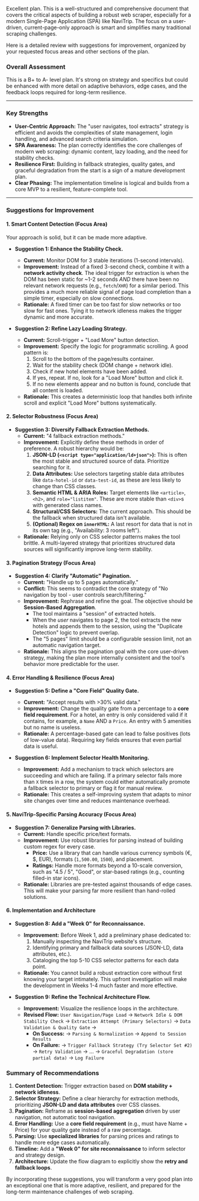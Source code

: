 Excellent plan. This is a well-structured and comprehensive document that covers the critical aspects of building a robust web scraper, especially for a modern Single-Page Application (SPA) like NaviTrip. The focus on a user-driven, current-page-only approach is smart and simplifies many traditional scraping challenges.

Here is a detailed review with suggestions for improvement, organized by your requested focus areas and other sections of the plan.

### Overall Assessment

This is a B+ to A- level plan. It's strong on strategy and specifics but could be enhanced with more detail on adaptive behaviors, edge cases, and the feedback loops required for long-term resilience.

---

### Key Strengths

* **User-Centric Approach:** The "user navigates, tool extracts" strategy is efficient and avoids the complexities of state management, login handling, and advanced search criteria simulation.
* **SPA Awareness:** The plan correctly identifies the core challenges of modern web scraping: dynamic content, lazy loading, and the need for stability checks.
* **Resilience First:** Building in fallback strategies, quality gates, and graceful degradation from the start is a sign of a mature development plan.
* **Clear Phasing:** The implementation timeline is logical and builds from a core MVP to a resilient, feature-complete tool.

---

### Suggestions for Improvement

#### 1. Smart Content Detection (Focus Area)

Your approach is solid, but it can be made more adaptive.

* **Suggestion 1: Enhance the Stability Check.**
    * **Current:** Monitor DOM for 3 stable iterations (1-second intervals).
    * **Improvement:** Instead of a fixed 3-second check, combine it with a **network activity check**. The ideal trigger for extraction is when the DOM has been static for ~1-2 seconds *AND* there have been no relevant network requests (e.g., `fetch`/`XHR`) for a similar period. This provides a much more reliable signal of page load completion than a simple timer, especially on slow connections.
    * **Rationale:** A fixed timer can be too fast for slow networks or too slow for fast ones. Tying it to network idleness makes the trigger dynamic and more accurate.

* **Suggestion 2: Refine Lazy Loading Strategy.**
    * **Current:** Scroll-trigger + "Load More" button detection.
    * **Improvement:** Specify the logic for programmatic scrolling. A good pattern is:
        1.  Scroll to the bottom of the page/results container.
        2.  Wait for the stability check (DOM change + network idle).
        3.  Check if new hotel elements have been added.
        4.  If yes, repeat. If no, look for a "Load More" button and click it.
        5.  If no new elements appear and no button is found, conclude that all content is loaded.
    * **Rationale:** This creates a deterministic loop that handles both infinite scroll and explicit "Load More" buttons systematically.

#### 2. Selector Robustness (Focus Area)

* **Suggestion 3: Diversify Fallback Extraction Methods.**
    * **Current:** "4 fallback extraction methods."
    * **Improvement:** Explicitly define these methods in order of preference. A robust hierarchy would be:
        1.  **JSON-LD (`<script type="application/ld+json">`):** This is often the most stable and structured source of data. Prioritize searching for it.
        2.  **Data Attributes:** Use selectors targeting stable data attributes like `data-hotel-id` or `data-test-id`, as these are less likely to change than CSS classes.
        3.  **Semantic HTML & ARIA Roles:** Target elements like `<article>`, `<h2>`, and `role="listitem"`. These are more stable than `<div>`s with generated class names.
        4.  **Structural/CSS Selectors:** The current approach. This should be the fallback when structured data isn't available.
        5.  **(Optional) Regex on `innerHTML`:** A last resort for data that is not in its own tag (e.g., "Availability: 3 rooms left").
    * **Rationale:** Relying only on CSS selector patterns makes the tool brittle. A multi-layered strategy that prioritizes structured data sources will significantly improve long-term stability.

#### 3. Pagination Strategy (Focus Area)

* **Suggestion 4: Clarify "Automatic" Pagination.**
    * **Current:** "Handle up to 5 pages automatically."
    * **Conflict:** This seems to contradict the core strategy of "No navigation by tool - user controls search/filtering."
    * **Improvement:** Rephrase and refine the goal. The objective should be **Session-Based Aggregation**.
        * The tool maintains a "session" of extracted hotels.
        * When the *user* navigates to page 2, the tool extracts the new hotels and appends them to the session, using the "Duplicate Detection" logic to prevent overlap.
        * The "5 pages" limit should be a configurable session limit, not an automatic navigation target.
    * **Rationale:** This aligns the pagination goal with the core user-driven strategy, making the plan more internally consistent and the tool's behavior more predictable for the user.

#### 4. Error Handling & Resilience (Focus Area)

* **Suggestion 5: Define a "Core Field" Quality Gate.**
    * **Current:** "Accept results with >30% valid data."
    * **Improvement:** Change the quality gate from a percentage to a **core field requirement**. For a hotel, an entry is only considered valid if it contains, for example, a `Name` AND a `Price`. An entry with 5 amenities but no name is useless.
    * **Rationale:** A percentage-based gate can lead to false positives (lots of low-value data). Requiring key fields ensures that even partial data is useful.

* **Suggestion 6: Implement Selector Health Monitoring.**
    * **Improvement:** Add a mechanism to track which selectors are succeeding and which are failing. If a primary selector fails more than `X` times in a row, the system could either automatically promote a fallback selector to primary or flag it for manual review.
    * **Rationale:** This creates a self-improving system that adapts to minor site changes over time and reduces maintenance overhead.

#### 5. NaviTrip-Specific Parsing Accuracy (Focus Area)

* **Suggestion 7: Generalize Parsing with Libraries.**
    * **Current:** Handle specific price/text formats.
    * **Improvement:** Use robust libraries for parsing instead of building custom regex for every case.
        * **Price:** Use a library that can handle various currency symbols (€, $, EUR), formats (`1,500.00`, `1500`), and placement.
        * **Ratings:** Handle more formats beyond a 10-scale conversion, such as "4.5 / 5", "Good", or star-based ratings (e.g., counting filled-in star icons).
    * **Rationale:** Libraries are pre-tested against thousands of edge cases. This will make your parsing far more resilient than hand-rolled solutions.

#### 6. Implementation and Architecture

* **Suggestion 8: Add a "Week 0" for Reconnaissance.**
    * **Improvement:** Before Week 1, add a preliminary phase dedicated to:
        1.  Manually inspecting the NaviTrip website's structure.
        2.  Identifying primary and fallback data sources (JSON-LD, data attributes, etc.).
        3.  Cataloging the top 5-10 CSS selector patterns for each data point.
    * **Rationale:** You cannot build a robust extraction core without first knowing your target intimately. This upfront investigation will make the development in Weeks 1-4 much faster and more effective.

* **Suggestion 9: Refine the Technical Architecture Flow.**
    * **Improvement:** Visualize the resilience loops in the architecture.
    * **Revised Flow:**
        `User Navigation/Page Load` → `Network Idle & DOM Stability Check` → `Extraction Attempt (Primary Selectors)` →
        `Data Validation & Quality Gate` →
        * **On Success:** → `Parsing & Normalization` → `Append to Session Results`
        * **On Failure:** → `Trigger Fallback Strategy (Try Selector Set #2)` → `Retry Validation` → ... → `Graceful Degradation (store partial data)` → `Log Failure`

### Summary of Recommendations

1.  **Content Detection:** Trigger extraction based on **DOM stability + network idleness**.
2.  **Selector Strategy:** Define a clear hierarchy for extraction methods, prioritizing **JSON-LD and data attributes** over CSS classes.
3.  **Pagination:** Reframe as **session-based aggregation** driven by user navigation, not automatic tool navigation.
4.  **Error Handling:** Use a **core field requirement** (e.g., must have Name + Price) for your quality gate instead of a raw percentage.
5.  **Parsing:** Use **specialized libraries** for parsing prices and ratings to handle more edge cases automatically.
6.  **Timeline:** Add a **"Week 0" for site reconnaissance** to inform selector and strategy design.
7.  **Architecture:** Update the flow diagram to explicitly show the **retry and fallback loops**.

By incorporating these suggestions, you will transform a very good plan into an exceptional one that is more adaptive, resilient, and prepared for the long-term maintenance challenges of web scraping.
